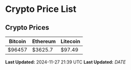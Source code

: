 # Crypto Price List

## Crypto Prices
| Bitcoin | Ethereum | Litecoin |
| ------- | -------- | -------- |
| $96457 | $3625.7 | $97.49 |
**Last Updated:** 2024-11-27 21:39 UTC
**Last Updated:** $DATE$

